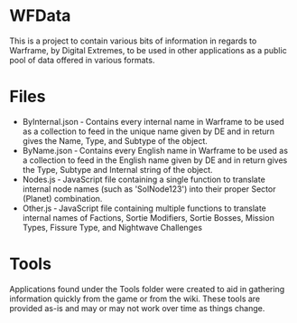 # WFData
This is a project to contain various bits of information in regards to Warframe, by Digital Extremes, to be used in other applications as a public pool of data offered in various formats.


# Files
- ByInternal.json &dash; Contains every internal name in Warframe to be used as a collection to feed in the unique name given by DE and in return gives the Name, Type, and Subtype of the object.
- ByName.json &dash; Contains every English name in Warframe to be used as a collection to feed in the English name given by DE and in return gives the Type, Subtype and Internal string of the object.
- Nodes.js &dash; JavaScript file containing a single function to translate internal node names (such as 'SolNode123') into their proper Sector (Planet) combination.
- Other.js &dash; JavaScript file containing multiple functions to translate internal names of Factions, Sortie Modifiers, Sortie Bosses, Mission Types, Fissure Type, and Nightwave Challenges


# Tools
Applications found under the Tools folder were created to aid in gathering information quickly from the game or from the wiki. These tools are provided as-is and may or may not work over time as things change.